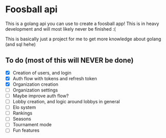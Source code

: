 # Foosball api
This is a golang api you can use to create a foosball app!
This is in heavy development and will most likely never be finished :(

This is basically just a project for me to get more knowledge about golang (and sql hehe)

## To do (most of this will NEVER be done)
- [x] Creation of users, and login
- [x] Auth flow with tokens and refresh token
- [x] Organization creation
- [ ] Organization settings
- [ ] Maybe improve auth flow?
- [ ] Lobby creation, and logic around lobbys in general
- [ ] Elo system
- [ ] Rankings
- [ ] Seasons
- [ ] Tournament mode
- [ ] Fun features
